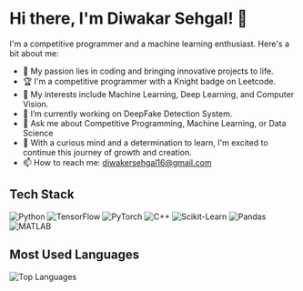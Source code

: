 # Hi there, I'm Diwakar Sehgal! 👋

I'm a competitive programmer and a machine learning enthusiast. Here's a bit about me:
- 🚀 My passion lies in coding and bringing innovative projects to life.
- 🏆 I'm a competitive programmer with a Knight badge on Leetcode.
- 🌟 My interests include Machine Learning, Deep Learning, and Computer Vision.
- 🔭 I’m currently working on DeepFake Detection System.
- 💬 Ask me about Competitive Programming, Machine Learning, or Data Science
- 🌱 With a curious mind and a determination to learn, I'm excited to continue this journey of growth and creation.
- 📫 How to reach me: [diwakersehgal16@gmail.com](mailto:diwakersehgal16@gmail.com)

## Tech Stack
![Python](https://img.shields.io/badge/-Python-3776AB?style=flat&logo=python&logoColor=white)
![TensorFlow](https://img.shields.io/badge/-TensorFlow-FF6F00?style=flat&logo=tensorflow&logoColor=white)
![PyTorch](https://img.shields.io/badge/-PyTorch-EE4C2C?style=flat&logo=pytorch&logoColor=white)
![C++](https://img.shields.io/badge/-C++-00599C?style=flat&logo=cplusplus&logoColor=white)
![Scikit-Learn](https://img.shields.io/badge/-Scikit--Learn-F7931E?style=flat&logo=scikit-learn&logoColor=white)
![Pandas](https://img.shields.io/badge/-Pandas-150458?style=flat&logo=pandas&logoColor=white)
![MATLAB](https://img.shields.io/badge/-MATLAB-0076A8?style=flat&logo=mathworks&logoColor=white)


## Most Used Languages
![Top Languages](https://github-readme-stats.vercel.app/api/top-langs/?username=Sojournes&layout=compact)
